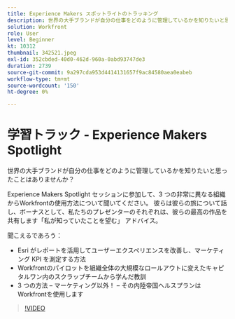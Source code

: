 ```yaml
---
title: Experience Makers スポットライトのトラッキング
description: 世界の大手ブランドが自分の仕事をどのように管理しているかを知りたいと思ったことはありませんか？
solution: Workfront
role: User
level: Beginner
kt: 10312
thumbnail: 342521.jpeg
exl-id: 352cbded-40d0-462d-960a-0abd93747de3
duration: 2739
source-git-commit: 9a297cda953d4414131657f9ac84580aea0eabeb
workflow-type: tm+mt
source-wordcount: '150'
ht-degree: 0%

---
```


# 学習トラック - Experience Makers Spotlight

世界の大手ブランドが自分の仕事をどのように管理しているかを知りたいと思ったことはありませんか？

Experience Makers Spotlight セッションに参加して、3 つの非常に異なる組織からWorkfrontの使用方法について聞いてください。 彼らは彼らの旅について話し、ボーナスとして、私たちのプレゼンターのそれぞれは、彼らの最高の作品を共有します「私が知っていたことを望む」 アドバイス。

聞こえるであろう：

* Esri がレポートを活用してユーザーエクスペリエンスを改善し、マーケティング KPI を測定する方法
* Workfrontのパイロットを組織全体の大規模なロールアウトに変えたキャピタルワン内のスクラップチームから学んだ教訓
* 3 つの方法 – マーケティング以外！  – その内陸帝国ヘルスプランはWorkfrontを使用します

>[!VIDEO](https://video.tv.adobe.com/v/342521/?quality=12&learn=on)
